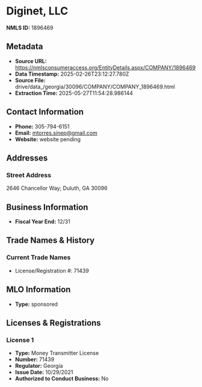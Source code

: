 # Diginet, LLC

**NMLS ID:** 1896469

## Metadata
- **Source URL:** https://nmlsconsumeraccess.org/EntityDetails.aspx/COMPANY/1896469
- **Data Timestamp:** 2025-02-26T23:12:27.780Z
- **Source File:** drive/data_/georgia/30096/COMPANY/COMPANY_1896469.html
- **Extraction Time:** 2025-05-27T11:54:28.986144

## Contact Information
- **Phone:** 305-794-6151
- **Email:** mtorres.sinep@gmail.com
- **Website:** website pending

## Addresses
### Street Address
2646 Chancellor Way; Duluth, GA 30096

## Business Information
- **Fiscal Year End:** 12/31

## Trade Names & History
### Current Trade Names
- License/Registration #: 71439

## MLO Information
- **Type:** sponsored

## Licenses & Registrations

### License 1
- **Type:** Money Transmitter License
- **Number:** 71439
- **Regulator:** Georgia
- **Issue Date:** 10/29/2021
- **Authorized to Conduct Business:** No

